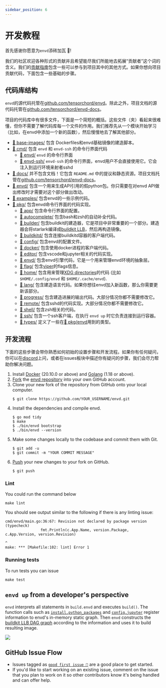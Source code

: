 ```yaml
---
sidebar_position: 6
---
```



# 开发教程

首先感谢你愿意为`envd`添砖加瓦 🌟! 

我们的社区欢迎各种形式的贡献并且希望能尽我们所能地去拓展“贡献者”这个词的含义。我们的[贡献指南](./contributing)包含一些可以参与到项目其中的其他方式。如果你想向项目贡献代码，下面包含一些基础的步骤。

## 代码库结构

`envd`的源代码托管在[github.com/tensorchord/envd](https://github.com/tensorchord/envd)。除此之外，项目文档的源代码托管在[github.com/tensorchord/envd-docs](https://github.com/tensorchord/envd-docs)。

项目的代码库中有很多文件，下面是一个简短的概括。这些文件（夹）看起来很难懂，但你不需要了解代码库每一个文件的作用。我们推荐先从一个模块开始学习（比如，在envd中添加一个新的函数），然后慢慢地去了解其他部分。

- [📁 base-images/](https://github.com/tensorchord/envd/tree/main/base-images) 包含 Dockerfiles和envd基础镜像的建造脚本。
- [📁 cmd/](https://github.com/tensorchord/envd/tree/main/cmd) 包含 `envd` 和 `envd-ssh` 的命令行界面代码
    - [📁 envd/](https://github.com/tensorchord/envd/tree/main/cmd/envd) `envd` 的命令行界面
    - [📁 envd-ssh/](https://github.com/tensorchord/envd/tree/main/cmd/envd-ssh) `envd-ssh` 的命令行界面，envd用户不会直接使用它。它会注入到运行环境来射者sshd
- [📁 docs/](https://github.com/tensorchord/envd/tree/main/docs) 并不包含文档！它包含 `README.md` 中的提议和静态资源。项目文档托管在[github.com/tensorchord/envd-docs](https://github.com/tensorchord/envd-docs)。
- [📁 envd/](https://github.com/tensorchord/envd/tree/main/envd) 包含一个用来生成API引用的假python包。你只需要在对envd API做出修改时才需要对这个部分做出改动。
- [📁 examples/](https://github.com/tensorchord/envd/tree/main/examples) 包含envd的一些示例代码。
- [📁 pkg/](https://github.com/tensorchord/envd/tree/main/pkg) 包含envd命令行界面的代码实现。
    - [📁 app/](https://github.com/tensorchord/envd/tree/main/pkg/app) 包含命令行界面的配置。
    - [📁 autocomplete/](https://github.com/tensorchord/envd/tree/main/pkg/autocomplete) 包含bash和zsh的自动补全代码。
    - [📁 builder/](https://github.com/tensorchord/envd/tree/main/pkg/builder) 包含buildkit的建造器，它是项目中非常重要的一个部分。建造器会将starlark编译成[buildkit LLB](https://github.com/moby/buildkit#exploring-llb)，然后再构造镜像。
    - [📁 buildkitd/](https://github.com/tensorchord/envd/tree/main/pkg/buildkitd) 包含连接buildkitd容器的客户端代码。
    - [📁 config/](https://github.com/tensorchord/envd/tree/main/pkg/config) 包含envd的配置文件。
    - [📁 docker/](https://github.com/tensorchord/envd/tree/main/pkg/docker) 包含使用docker进程的客户端代码。
    - [📁 editor/](https://github.com/tensorchord/envd/tree/main/pkg/editor) 包含vscode和jupyter相关的代码实现。
    - [📁 envd/](https://github.com/tensorchord/envd/tree/main/pkg/envd) 包含envd引擎代码，它是一个用来管理envd环境的抽象层。
    - [📁 flag/](https://github.com/tensorchord/envd/tree/main/pkg/flag) 包含[viper](https://github.com/spf13/viper)的flags信息。
    - [📁 home/](https://github.com/tensorchord/envd/tree/main/pkg/home) 包含用来管理[XDG directories](https://specifications.freedesktop.org/basedir-spec/basedir-spec-latest.html)的代码 (比如 `$HOME/.config/envd` 和 `$HOME/.cache/envd`).
    - [📁 lang/](https://github.com/tensorchord/envd/tree/main/pkg/lang) 包含建造语言代码。如果你想往envd加入新函数，那么你需要更新该部分。
    - [📁 progress/](https://github.com/tensorchord/envd/tree/main/pkg/progress) 包含建造进展的输出代码。大部分情况你都不需要修改它。
    - [📁 remote/](https://github.com/tensorchord/envd/tree/main/pkg/remote) 包含sshd的代码实现。大部分情况你都不需要修改它。
    - [📁 shell/](https://github.com/tensorchord/envd/tree/main/pkg/shell) 包含zsh相关的代码。
    - [📁 ssh/](https://github.com/tensorchord/envd/tree/main/pkg/ssh) 包含一个ssh客户端，在执行 `envd up` 时它负责连接到运行容器。
    - [📁 types/](https://github.com/tensorchord/envd/tree/main/pkg/types) 定义了一些在[📁 pkg/envd](https://github.com/tensorchord/envd/tree/main/pkg/envd)用到的类型。

## 开发流程

下面的这些步骤会带你熟悉如何初始的设置步骤和开发流程。如果你有任何疑问，你可以在[discord](https://discord.gg/KqswhpVgdU)上问，或者在issues板块中描述你有疑问的步骤，我们会尽力帮助你解决问题。

1. Install [Docker](https://www.docker.com/products/docker-desktop/) (20.10.0 or above) and [Golang](https://go.dev/dl/) (1.18 or above).
1. [Fork](https://help.github.com/articles/fork-a-repo) the [envd repository](https://github.com/tensorchord/envd) into your own GitHub account.
1. Clone your new fork of the repository from GitHub onto your local computer.
    ```
    $ git clone https://github.com/YOUR_USERNAME/envd.git
    ```
1. Install the dependencies and compile envd.
    ```
    $ go mod tidy
    $ make
    $ ./bin/envd bootstrap
    $ ./bin/envd --version
    ```
1. Make some changes locally to the codebase and commit them with Git.
    ```
    $ git add -u
    $ git commit -m "YOUR COMMIT MESSAGE"
    ```
1. [Push](https://help.github.com/articles/github-glossary/#push) your new changes to your fork on GitHub.
    ```
    $ git push
    ```

### Lint

You could run the command below

```
make lint
```

You should see output similar to the following if there is any linting issue:

```
cmd/envd/main.go:36:67: Revision not declared by package version (typecheck)
                fmt.Println(c.App.Name, version.Package, c.App.Version, version.Revision)
                                                                                ^
make: *** [Makefile:102: lint] Error 1
```

### Running tests

To run tests you can issue

```
make test
```

## `envd up` from a developer's perspective

`envd` interprets all statements in `build.envd` and executes `build()`. The function calls such as [`install.python_packages`](../api/install#python_packages) and [`config.jupyter`](../api/config#jupyter) register information to envd's in-memory static graph. Then `envd` constructs the [buildkit LLB DAG graph](https://github.com/moby/buildkit#exploring-llb) according to the information and uses it to build resulting image.

![](./assets/envd-arch.svg)

## GitHub Issue Flow

- Issues tagged as [`good first issue 💖`](https://github.com/tensorchord/envd/issues?q=is%3Aissue+is%3Aopen+label%3A%22good+first+issue+%E2%9D%A4%EF%B8%8F%22) are a good place to get started. 
- If you'd like to start working on an existing issue, comment on the issue that you plan to work on it so other contributors know it's being handled and can offer help.
